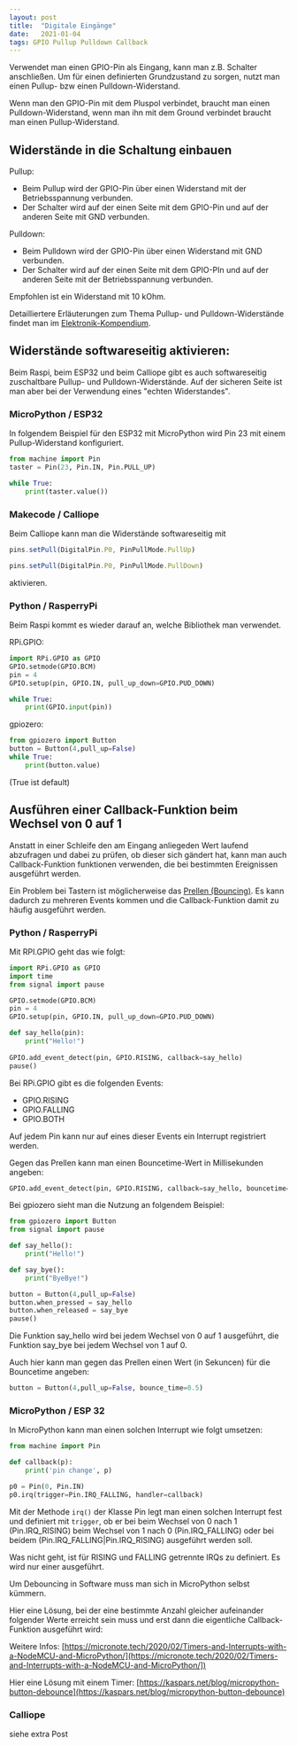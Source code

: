 ```yaml
---
layout: post
title:  "Digitale Eingänge"
date:   2021-01-04
tags: GPIO Pullup Pulldown Callback
---
```


Verwendet man einen GPIO-Pin als Eingang, kann man z.B. Schalter anschließen. Um für einen definierten Grundzustand zu sorgen, nutzt man einen Pullup- bzw einen Pulldown-Widerstand.

Wenn man den GPIO-Pin mit dem Pluspol verbindet, braucht man einen Pulldown-Widerstand, wenn man ihn mit dem Ground verbindet braucht man einen Pullup-Widerstand.

## Widerstände in die Schaltung einbauen

Pullup:
* Beim Pullup wird der GPIO-Pin über einen Widerstand mit der Betriebsspannung verbunden. 
* Der Schalter wird auf der einen Seite mit dem GPIO-Pin und auf der anderen Seite mit GND verbunden.

Pulldown:
* Beim Pulldown wird der GPIO-Pin über einen Widerstand mit GND verbunden.
* Der Schalter wird auf der einen Seite mit dem GPIO-PIn und auf der anderen Seite mit der Betriebsspannung verbunden.

Empfohlen ist ein Widerstand mit 10 kOhm.

Detailliertere Erläuterungen zum Thema Pullup- und Pulldown-Widerstände findet man im [Elektronik-Kompendium](https://www.elektronik-kompendium.de/sites/raspberry-pi/2006051.htm).

## Widerstände softwareseitig aktivieren:

Beim Raspi, beim ESP32 und beim Calliope gibt es auch softwareseitig zuschaltbare Pullup- und Pulldown-Widerstände.
Auf der sicheren Seite ist man aber bei der Verwendung eines "echten Widerstandes".

### MicroPython / ESP32

In folgendem Beispiel für den ESP32 mit MicroPython wird Pin 23 mit einem Pullup-Widerstand konfiguriert.

```python
from machine import Pin
taster = Pin(23, Pin.IN, Pin.PULL_UP)

while True:
    print(taster.value())  
```

### Makecode / Calliope

Beim Calliope kann man die Widerstände softwareseitig mit 

```javascript
pins.setPull(DigitalPin.P0, PinPullMode.PullUp)
```

```javascript
pins.setPull(DigitalPin.P0, PinPullMode.PullDown)
```

aktivieren.

### Python / RasperryPi

Beim Raspi kommt es wieder darauf an, welche Bibliothek man verwendet.

RPi.GPIO:
```python
import RPi.GPIO as GPIO
GPIO.setmode(GPIO.BCM)
pin = 4
GPIO.setup(pin, GPIO.IN, pull_up_down=GPIO.PUD_DOWN)

while True:
    print(GPIO.input(pin))
```

gpiozero:
```python
from gpiozero import Button
button = Button(4,pull_up=False)
while True:
    print(button.value)
```
(True ist default)


## Ausführen einer Callback-Funktion beim Wechsel von 0 auf 1

Anstatt in einer Schleife den am Eingang anliegeden Wert laufend abzufragen und dabei zu prüfen, ob dieser sich gändert hat, kann man auch Callback-Funktion funktionen verwenden, die bei bestimmten Ereignissen ausgeführt werden.

Ein Problem bei Tastern ist möglicherweise das [Prellen (Bouncing)](https://www.mikrocontroller.net/articles/Entprellung). Es kann dadurch zu mehreren Events kommen und die Callback-Funktion damit zu häufig ausgeführt werden.

### Python / RasperryPi

Mit RPI.GPIO geht das wie folgt:

```python
import RPi.GPIO as GPIO
import time
from signal import pause

GPIO.setmode(GPIO.BCM)
pin = 4
GPIO.setup(pin, GPIO.IN, pull_up_down=GPIO.PUD_DOWN)

def say_hello(pin):
    print("Hello!")
   
GPIO.add_event_detect(pin, GPIO.RISING, callback=say_hello)
pause()
```
Bei RPi.GPIO gibt es die folgenden Events:
* GPIO.RISING
* GPIO.FALLING
* GPIO.BOTH

Auf jedem Pin kann nur auf eines dieser Events ein Interrupt registriert werden.

Gegen das Prellen kann man einen Bouncetime-Wert in Millisekunden angeben:
```python
GPIO.add_event_detect(pin, GPIO.RISING, callback=say_hello, bouncetime=500)
```

Bei gpiozero sieht man die Nutzung an folgendem Beispiel:

```python
from gpiozero import Button
from signal import pause

def say_hello():
    print("Hello!")

def say_bye():
    print("ByeBye!")    

button = Button(4,pull_up=False)
button.when_pressed = say_hello
button.when_released = say_bye
pause()
```
Die Funktion say_hello wird bei jedem Wechsel von 0 auf 1 ausgeführt, die Funktion say_bye bei jedem Wechsel von 1 auf 0.

Auch hier kann man gegen das Prellen einen Wert (in Sekuncen) für die Bouncetime angeben:
```python
button = Button(4,pull_up=False, bounce_time=0.5)
```

### MicroPython / ESP 32

In MicroPython kann man einen solchen Interrupt wie folgt umsetzen:

```python
from machine import Pin

def callback(p):
    print('pin change', p)

p0 = Pin(0, Pin.IN)
p0.irq(trigger=Pin.IRQ_FALLING, handler=callback)
```

Mit der Methode `irq()` der Klasse Pin legt man einen solchen Interrupt fest und definiert mit `trigger`, ob er bei beim Wechsel von 0 nach 1 (Pin.IRQ_RISING) beim Wechsel von 1 nach 0 (Pin.IRQ_FALLING) oder bei beidem (Pin.IRQ_FALLING\|Pin.IRQ_RISING) ausgeführt werden soll.

Was nicht geht, ist für RISING und FALLING getrennte IRQs zu definiert. Es wird nur einer ausgeführt.

Um Debouncing in Software muss man sich in MicroPython selbst kümmern.

Hier eine Lösung, bei der eine bestimmte Anzahl gleicher aufeinander folgender Werte erreicht sein muss und erst dann die eigentliche Callback-Funktion ausgeführt wird:



Weitere Infos: [https://micronote.tech/2020/02/Timers-and-Interrupts-with-a-NodeMCU-and-MicroPython/](https://micronote.tech/2020/02/Timers-and-Interrupts-with-a-NodeMCU-and-MicroPython/])

Hier eine Lösung mit einem Timer:
[https://kaspars.net/blog/micropython-button-debounce](https://kaspars.net/blog/micropython-button-debounce)

### Calliope

siehe extra Post